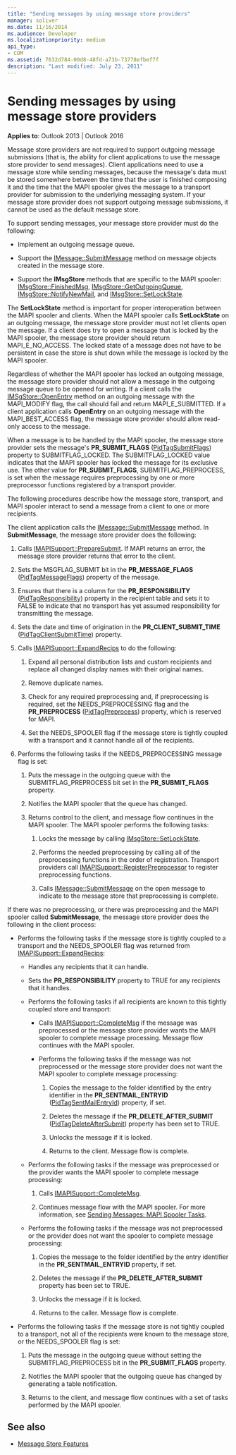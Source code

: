 ```yaml
---
title: "Sending messages by using message store providers"
manager: soliver
ms.date: 11/16/2014
ms.audience: Developer
ms.localizationpriority: medium
api_type:
- COM
ms.assetid: 7632d784-00d8-48fd-a73b-73778efbef7f
description: "Last modified: July 23, 2011"
---
```


# Sending messages by using message store providers

**Applies to**: Outlook 2013 | Outlook 2016 
  
Message store providers are not required to support outgoing message submissions (that is, the ability for client applications to use the message store provider to send messages). Client applications need to use a message store while sending messages, because the message's data must be stored somewhere between the time that the user is finished composing it and the time that the MAPI spooler gives the message to a transport provider for submission to the underlying messaging system. If your message store provider does not support outgoing message submissions, it cannot be used as the default message store.
  
To support sending messages, your message store provider must do the following:
  
- Implement an outgoing message queue.
    
- Support the [IMessage::SubmitMessage](imessage-submitmessage.md) method on message objects created in the message store. 
    
- Support the **IMsgStore** methods that are specific to the MAPI spooler: [IMsgStore::FinishedMsg](imsgstore-finishedmsg.md), [IMsgStore::GetOutgoingQueue](imsgstore-getoutgoingqueue.md), [IMsgStore::NotifyNewMail](imsgstore-notifynewmail.md), and [IMsgStore::SetLockState](imsgstore-setlockstate.md).
    
The **SetLockState** method is important for proper interoperation between the MAPI spooler and clients. When the MAPI spooler calls **SetLockState** on an outgoing message, the message store provider must not let clients open the message. If a client does try to open a message that is locked by the MAPI spooler, the message store provider should return MAPI_E_NO_ACCESS. The locked state of a message does not have to be persistent in case the store is shut down while the message is locked by the MAPI spooler. 
  
Regardless of whether the MAPI spooler has locked an outgoing message, the message store provider should not allow a message in the outgoing message queue to be opened for writing. If a client calls the [IMSgStore::OpenEntry](imsgstore-openentry.md) method on an outgoing message with the MAPI_MODIFY flag, the call should fail and return MAPI_E_SUBMITTED. If a client application calls **OpenEntry** on an outgoing message with the MAPI_BEST_ACCESS flag, the message store provider should allow read-only access to the message. 
  
When a message is to be handled by the MAPI spooler, the message store provider sets the message's **PR_SUBMIT_FLAGS** ([PidTagSubmitFlags](pidtagsubmitflags-canonical-property.md)) property to SUBMITFLAG_LOCKED. The SUBMITFLAG_LOCKED value indicates that the MAPI spooler has locked the message for its exclusive use. The other value for **PR_SUBMIT_FLAGS**, SUBMITFLAG_PREPROCESS, is set when the message requires preprocessing by one or more preprocessor functions registered by a transport provider.
  
The following procedures describe how the message store, transport, and MAPI spooler interact to send a message from a client to one or more recipients. 
  
The client application calls the [IMessage::SubmitMessage](imessage-submitmessage.md) method. In **SubmitMessage**, the message store provider does the following:
  
1. Calls [IMAPISupport::PrepareSubmit](imapisupport-preparesubmit.md). If MAPI returns an error, the message store provider returns that error to the client.
    
2. Sets the MSGFLAG_SUBMIT bit in the **PR_MESSAGE_FLAGS** ([PidTagMessageFlags](pidtagmessageflags-canonical-property.md)) property of the message.
    
3. Ensures that there is a column for the **PR_RESPONSIBILITY** ([PidTagResponsibility](pidtagresponsibility-canonical-property.md)) property in the recipient table and sets it to FALSE to indicate that no transport has yet assumed responsibility for transmitting the message.
    
4. Sets the date and time of origination in the **PR_CLIENT_SUBMIT_TIME** ([PidTagClientSubmitTime](pidtagclientsubmittime-canonical-property.md)) property.
    
5. Calls [IMAPISupport::ExpandRecips](imapisupport-expandrecips.md) to do the following: 
    
    1. Expand all personal distribution lists and custom recipients and replace all changed display names with their original names.
        
    2. Remove duplicate names.
        
    3. Check for any required preprocessing and, if preprocessing is required, set the NEEDS_PREPROCESSING flag and the **PR_PREPROCESS** ([PidTagPreprocess](pidtagpreprocess-canonical-property.md)) property, which is reserved for MAPI. 
        
    4. Set the NEEDS_SPOOLER flag if the message store is tightly coupled with a transport and it cannot handle all of the recipients. 
    
6. Performs the following tasks if the NEEDS_PREPROCESSING message flag is set:
    
    1. Puts the message in the outgoing queue with the SUBMITFLAG_PREPROCESS bit set in the **PR_SUBMIT_FLAGS** property. 
        
    2. Notifies the MAPI spooler that the queue has changed.
        
    3. Returns control to the client, and message flow continues in the MAPI spooler. The MAPI spooler performs the following tasks: 
    
       1. Locks the message by calling [IMsgStore::SetLockState](imsgstore-setlockstate.md).
            
       2. Performs the needed preprocessing by calling all of the preprocessing functions in the order of registration. Transport providers call [IMAPISupport::RegisterPreprocessor](imapisupport-registerpreprocessor.md) to register preprocessing functions. 
            
       3. Calls [IMessage::SubmitMessage](imessage-submitmessage.md) on the open message to indicate to the message store that preprocessing is complete. 
    
If there was no preprocessing, or there was preprocessing and the MAPI spooler called **SubmitMessage**, the message store provider does the following in the client process: 
  
- Performs the following tasks if the message store is tightly coupled to a transport and the NEEDS_SPOOLER flag was returned from [IMAPISupport::ExpandRecips](imapisupport-expandrecips.md):
    
   - Handles any recipients that it can handle.
    
   - Sets the **PR_RESPONSIBILITY** property to TRUE for any recipients that it handles. 
    
   - Performs the following tasks if all recipients are known to this tightly coupled store and transport: 
    
     - Calls [IMAPISupport::CompleteMsg](imapisupport-completemsg.md) if the message was preprocessed or the message store provider wants the MAPI spooler to complete message processing. Message flow continues with the MAPI spooler. 
    
     - Performs the following tasks if the message was not preprocessed or the message store provider does not want the MAPI spooler to complete message processing:
    
       1. Copies the message to the folder identified by the entry identifier in the **PR_SENTMAIL_ENTRYID** ([PidTagSentMailEntryId](pidtagsentmailentryid-canonical-property.md)) property, if set.
            
       2. Deletes the message if the **PR_DELETE_AFTER_SUBMIT** ([PidTagDeleteAfterSubmit](pidtagdeleteaftersubmit-canonical-property.md)) property has been set to TRUE.
            
       3. Unlocks the message if it is locked.
            
       4. Returns to the client. Message flow is complete.
    
  - Performs the following tasks if the message was preprocessed or the provider wants the MAPI spooler to complete message processing:
    
    1. Calls [IMAPISupport::CompleteMsg](imapisupport-completemsg.md). 
          
    2. Continues message flow with the MAPI spooler. For more information, see [Sending Messages: MAPI Spooler Tasks](sending-messages-mapi-spooler-tasks.md).
    
  - Performs the following tasks if the message was not preprocessed or the provider does not want the spooler to complete message processing:
    
    1. Copies the message to the folder identified by the entry identifier in the **PR_SENTMAIL_ENTRYID** property, if set. 
        
    2. Deletes the message if the **PR_DELETE_AFTER_SUBMIT** property has been set to TRUE. 
        
    3. Unlocks the message if it is locked. 
        
    4. Returns to the caller. Message flow is complete.
    
- Performs the following tasks if the message store is not tightly coupled to a transport, not all of the recipients were known to the message store, or the NEEDS_SPOOLER flag is set:
    
  1. Puts the message in the outgoing queue without setting the SUBMITFLAG_PREPROCESS bit in the **PR_SUBMIT_FLAGS** property. 
    
  2. Notifies the MAPI spooler that the outgoing queue has changed by generating a table notification. 
    
  3. Returns to the client, and message flow continues with a set of tasks performed by the MAPI spooler.
    
## See also

- [Message Store Features](message-store-features.md)

